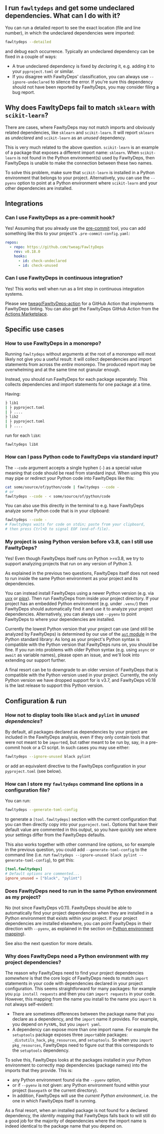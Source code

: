 ## I run `fawltydeps` and get some undeclared dependencies. What can I do with it?

You can run a detailed report to see the exact location (file and line number), in which
the undeclared dependencies were imported:

```sh
fawltydeps --detailed
```

and debug each occurrence. Typically an undeclared dependency can be fixed in a couple of ways:

- A true undeclared dependency is fixed by _declaring_ it, e.g. adding it to your `pyproject.toml` or similar.
- If you disagree with FawltyDeps' classification, you can always use `--ignore-undeclared` to silence the error. If you're sure this dependency should not have been reported by FawltyDeps, you may consider filing a bug report.



## Why does FawltyDeps fail to match `sklearn` with `scikit-learn`?

There are cases, where FawltyDeps may not match imports and obviously related
dependencies, like `sklearn` and `scikit-learn`. It will report `sklearn` as
_undeclared_ and `scikit-learn` as an _unused_ dependency.

This is very much related to the above question. `scikit-learn` is an example
of a package that exposes a different import name: `sklearn`.
When `scikit-learn` is not found in the Python environment(s) used by FawltyDeps,
then FawltyDeps is unable to make the connection between these two names.

To solve this problem, make sure that `scikit-learn` is installed in a Python
environment that belongs to your project. Alternatively, you can use the
`--pyenv` option to point at a Python environment where `scikit-learn` and your
other dependencies are installed.

## Integrations

### Can I use FawltyDeps as a pre-commit hook?

Yes! Assuming that you already use the [pre-commit](https://pre-commit.com)
tool, you can add something like this to your project's
`.pre-commit-config.yaml`:

```yaml
repos:
  - repo: https://github.com/tweag/FawltyDeps
    rev: v0.18.0
    hooks:
      - id: check-undeclared
      - id: check-unused
```

### Can I use FawltyDeps in continuous integration?

Yes! This works well when run as a lint step in continuous integration systems.

Please see [tweag/FawltyDeps-action](https://github.com/tweag/FawltyDeps-action) for a GitHub Action that implements FawltyDeps linting. You can also get the FawltyDeps GitHub Action from the [Actions Marketplace](https://github.com/marketplace/actions/fawltydeps).

## Specific use cases

### How to use FawltyDeps in a monorepo?

Running `fawltydeps` without arguments at the root of a monorepo
will most likely not give you a useful result:
it will collect dependencies and import statements from across the _entire_ monorepo.
The produced report may be overwhelming and at the same time not granular enough.

Instead, you should run FawltyDeps for each package separately.
This collects dependencies and import statements for one package at a time.

Having:

```sh
├ lib1
| ├ pyproject.toml
| ├ ....
├ lib2
| ├ pyproject.toml
| ├ ....
```

run for each `libX`:

```sh
fawltydeps libX
```

### How can I pass Python code to FawltyDeps via standard input?

The `--code` argument accepts a single hyphen (`-`) as a special value meaning
that code should be read from standard input. When using this you may pipe or
redirect your Python code into FawltyDeps like this:

```sh
cat some/source/of/python/code | fawltydeps --code -
# or
fawltydeps --code - < some/source/of/python/code
```

You can also use this directly in the terminal to e.g. have FawltyDeps analyze
some Python code that is in your clipboard:

```sh
fawltydeps --code -
# FawltyDeps waits for code on stdin; paste from your clipboard,
# then press Ctrl+D to signal EOF (end-of-file).
```

### My project is using Python version before v3.8, can I still use FawltyDeps?

Yes! Even though FawltyDeps itself runs on Python >=v3.8, we try to support
analyzing projects that run on any version of Python 3.

As explained in the previous two questions, FawltyDeps itself does not need to
run inside the same Python environment as your project and its dependencies.

You can instead install FawltyDeps using a newer Python version (e.g. via
[uvx](https://docs.astral.sh/uv/guides/tools/#running-tools) or
[pipx](https://github.com/pypa/pipx)). Then run FawltyDeps from inside your
project directory. If your project has an embedded Python environment (e.g.
under `.venv/`) then FawltyDeps should automatically find it and use it to
analyze your project dependencies. Alternatively, you can always use `--pyenv`
to point FawltyDeps to where your dependencies are installed.

Currently the lowest Python version that your project can use (and still be
analyzed by FawltyDeps) is determined by our use of the
[`ast` module](https://docs.python.org/3/library/ast.html#module-ast) in the
Python standard library: As long as your project's Python syntax is compatible
with the Python version that FawltyDeps runs on, you should be fine. If you run
into problems with older Python syntax (e.g. using `async` or `await` as
variable names), please open an issue, and we'll look into extending our
support further.

A final resort can be to downgrade to an older version of FawltyDeps that is
compatible with the Python version used in your project. Currently, the only
Python version we have dropped support for is v3.7, and FawltyDeps v0.18 is
the last release to support this Python version.

## Configuration & run

### How not to display tools like `black` and `pylint` in _unused dependencies_?

By default, all packages declared as dependencies by your project are included
in the FawltyDeps analysis, even if they only contain tools that were not meant
to be `import`ed, but rather meant to be run by, say, in a pre-commit hook or a
CI script. In such cases you may use either:

```sh
fawltydeps --ignore-unused black pylint
```

or add an equivalent directive to the FawltyDeps configuration in your
`pyproject.toml` (see below).

### How can I store my `fawltydeps` command line options in a configuration file?

You can run:

```sh
fawltydeps --generate-toml-config
```

to generate a `[tool.fawltydeps]` section with the current configuration that
you can then directly copy into your `pyproject.toml`. Options that have their
default value are commented in this output, so you have quickly see where your
settings differ from the FawltyDeps defaults.

This also works together with other command line options, so for example in the
previous question, you could add `--generate-toml-config` to the command line
(i.e. run `fawltydeps --ignore-unused black pylint --generate-toml-config`),
to get this:

```toml
[tool.fawltydeps]
# Default options are commented...
ignore_unused = ["black", "pylint"]
```

### Does FawltyDeps need to run in the same Python environment as my project?

No (not since FawltyDeps v0.11). FawltyDeps should be able to automatically find
your project dependencies when they are installed in a Python environment that
exists within your project. If your project dependencies are installed
elsewhere, you can point FawltyDeps in their direction with `--pyenv`, as
explained in the section on
[Python environment mapping](explanation.md/#local-python-environment-mapping)).

See also the next question for more details.

### Why does FawltyDeps need a Python environment with my project dependencies?

The reason why FawltyDeps need to find your project dependencies _somewhere_ is
that the core logic of FawltyDeps needs to match `import` statements in your
code with dependencies declared in your project configuration. This seems
straightforward for many packages: for example you `pip install requests` and
then you can `import requests` in your code. However, this mapping from the name
you install to the name you `import` is not always self-evident:

- There are sometimes differences between the package name that you
  declare as a dependency, and the `import` name it provides. For example, you
  depend on `PyYAML`, but you `import yaml`.
- A dependency can expose more than one import name. For example the
  `setuptools` package exposes three `import`able packages: `_distutils_hack`,
  `pkg_resources`, and `setuptools`. So when you `import pkg_resources`,
  FawltyDeps need to figure out that this corresponds to the `setuptools`
  dependency.

To solve this, FawltyDeps looks at the packages installed in your Python
environment to correctly map dependencies (package names) into the imports that
they provide. This is:

- any Python environment found via the `--pyenv` option,
- or if `--pyenv` is not given: any Python environment found within your
  project (`basepath` or the current directory).
- In addition, FawltyDeps will use the _current Python environment_,
  i.e. the one in which FawltyDeps itself is running.

As a final resort, when an installed package is not found for a declared
dependency, the _identity mapping_ that FawltyDeps falls back to will still do
a good job for the majority of dependencies where the import name is indeed
identical to the package name that you depend on.
